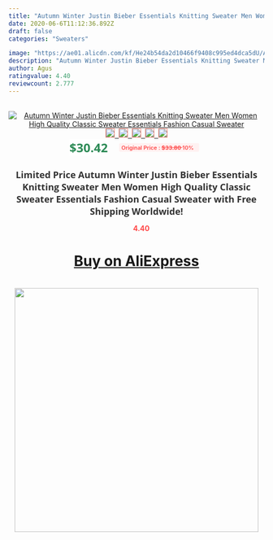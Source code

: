 ```yaml
---
title: "Autumn Winter Justin Bieber Essentials Knitting Sweater Men Women High Quality Classic Sweater Essentials Fashion Casual Sweater"
date: 2020-06-6T11:12:36.892Z
draft: false
categories: "Sweaters"

image: "https://ae01.alicdn.com/kf/He24b54da2d10466f9408c995ed4dca5dU/Autumn-Winter-Justin-Bieber-Essentials-Knitting-Sweater-Men-Women-High-Quality-Classic-Sweater-Essentials-Fashion-Casual.jpg"
description: "Autumn Winter Justin Bieber Essentials Knitting Sweater Men Women High Quality Classic Sweater Essentials Fashion Casual Sweater"
author: Agus
ratingvalue: 4.40
reviewcount: 2.777
---
```

<br>
<div style="text-align: center;">
<a href="https://s.click.aliexpress.com/e/_AYGz25" target="_blank" rel="nofollow noopener noreferrer"><img alt="Autumn Winter Justin Bieber Essentials Knitting Sweater Men Women High Quality Classic Sweater Essentials Fashion Casual Sweater" class="magnifier-image" src="https://ae01.alicdn.com/kf/He24b54da2d10466f9408c995ed4dca5dU/Autumn-Winter-Justin-Bieber-Essentials-Knitting-Sweater-Men-Women-High-Quality-Classic-Sweater-Essentials-Fashion-Casual.jpg_640x640.jpg">
<br>
<img style="border:1px solid salmon" src="https://ae01.alicdn.com/kf/He24b54da2d10466f9408c995ed4dca5dU/Autumn-Winter-Justin-Bieber-Essentials-Knitting-Sweater-Men-Women-High-Quality-Classic-Sweater-Essentials-Fashion-Casual.jpg_120x120.jpg">&nbsp;&nbsp;<img style="border:1px solid salmon" src="https://ae01.alicdn.com/kf/H5be97c0bf64e4e7d93c14d1de95c90b1Z/Autumn-Winter-Justin-Bieber-Essentials-Knitting-Sweater-Men-Women-High-Quality-Classic-Sweater-Essentials-Fashion-Casual.jpg_120x120.jpg">&nbsp;&nbsp;<img style="border:1px solid salmon" src="https://ae01.alicdn.com/kf/Hbe059321188b455fa6b12705f2e9a8bac/Autumn-Winter-Justin-Bieber-Essentials-Knitting-Sweater-Men-Women-High-Quality-Classic-Sweater-Essentials-Fashion-Casual.jpg_120x120.jpg">&nbsp;&nbsp;<img style="border:1px solid salmon" src="https://ae01.alicdn.com/kf/Hf062c97c82f74179bb89d032568083efi/Autumn-Winter-Justin-Bieber-Essentials-Knitting-Sweater-Men-Women-High-Quality-Classic-Sweater-Essentials-Fashion-Casual.jpg_120x120.jpg">&nbsp;&nbsp;<img style="border:1px solid salmon" src="https://ae01.alicdn.com/kf/H9f13d3b05aa743a2a78f72c5190383b5A/Autumn-Winter-Justin-Bieber-Essentials-Knitting-Sweater-Men-Women-High-Quality-Classic-Sweater-Essentials-Fashion-Casual.jpg_120x120.jpg"></a></div><br0>
<div style="text-align: center;"><span style="background-color: white; border: 0px; box-sizing: border-box; color: seagreen; display: inline-block; font-family: &quot;open sans&quot; , &quot;arial&quot; , &quot;helvetica&quot; , sans-serif , &quot;heiti&quot;; font-size: 24px; font-stretch: inherit; font-weight: 700; line-height: inherit; margin: 0px 10px 0px 0px; padding: 0px; vertical-align: middle;">$30.42 </span>
<span style="background: rgb(255 , 241 , 241); border-radius: 3px; border: 0px; box-sizing: border-box; color: #ff4747; display: inline-block; font-family: inherit; font-size: 12px; font-stretch: inherit; font-style: inherit; font-variant: inherit; font-weight: 600; line-height: inherit; margin: 0px; padding: 2px 5px; transform: scale(0.9); vertical-align: middle;">Original Price : <b style="text-decoration: line-through;">$33.80 </b> 10%&nbsp;&nbsp;</span></div>
<h1 style="color: #333333; display: inline-block; font-family: &quot;open sans&quot; , &quot;arial&quot; , &quot;helvetica&quot; , sans-serif , &quot;heiti&quot;; font-size: 18px; font-stretch: inherit; font-weight: 700; text-align: center;">Limited Price Autumn Winter Justin Bieber Essentials Knitting Sweater Men Women High Quality Classic Sweater Essentials Fashion Casual Sweater with Free Shipping Worldwide!</h1>
<div style="color: #ff4747; text-align: center;">
<img src="https://4.bp.blogspot.com/-M0ZcTcb-5uY/XleCXlxnR4I/AAAAAAAAAEc/OrjgMkXV1oMQFaCRZj5HQwOCBcu3w1FegCPcBGAYYCw/s1600/star.png" style="height: 15px;">&nbsp;<b>4.40</b></div>
<div class="button_cont" align="center"><a class="buynow_a" href="https://s.click.aliexpress.com/e/_AYGz25" target="_blank" rel="nofollow noopener noreferrer"><H1>Buy on AliExpress</H1></a></div><br>
<div class="separator" style="clear: both; text-align: center;">
<img src="https://lh3.googleusercontent.com/-pTy5HemUv9M/XlePHvY0dAI/AAAAAAAAAE4/0nX5iRUoIWY8eMW9Dpxeirr157OZliDIgCLcBGAsYHQ/s1600/badge.gif" width="480">
</div>

